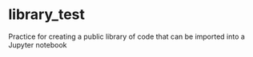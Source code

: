 # library_test
Practice for creating a public library of code that can be imported into a Jupyter notebook
